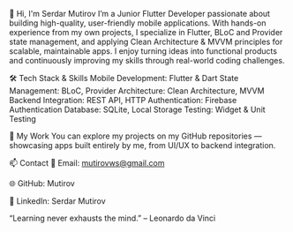👋 Hi, I'm Serdar Mutirov
I’m a Junior Flutter Developer passionate about building high-quality, user-friendly mobile applications.
With hands-on experience from my own projects, I specialize in Flutter, BLoC and Provider state management, and applying Clean Architecture & MVVM principles for scalable, maintainable apps.
I enjoy turning ideas into functional products and continuously improving my skills through real-world coding challenges.

🛠 Tech Stack & Skills
Mobile Development: Flutter & Dart
State Management: BLoC, Provider
Architecture: Clean Architecture, MVVM
Backend Integration: REST API, HTTP
Authentication: Firebase Authentication
Database: SQLite, Local Storage
Testing: Widget & Unit Testing

📂 My Work
You can explore my projects on my GitHub repositories — showcasing apps built entirely by me, from UI/UX to backend integration.

📫 Contact
📧 Email: mutirovws@gmail.com

🌐 GitHub: Mutirov

💼 LinkedIn: Serdar Mutirov

“Learning never exhausts the mind.” – Leonardo da Vinci

